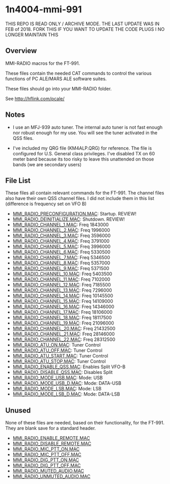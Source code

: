 1n4004-mmi-991
==============

THIS REPO IS READ ONLY / ARCHIVE MODE. THE LAST UPDATE WAS IN FEB of 2018.
FORK THIS IF YOU WANT TO UPDATE THE CODE PLUGS
I NO LONGER MAINTAIN THIS

Overview
--------

MMI-RADIO macros for the FT-991. 

These files contain the needed CAT commands to control the various functions of
PC ALE/MARS ALE software suites. 

These files should go into your MMI-RADIO folder. 

See http://hflink.com/pcale/


Notes
-----

  * I use an MFJ-939 auto tuner. The internal auto tuner is not fast enough nor robust
    enough for my use. You will see the tuner activated in the QSS files.

  * I've included my QRG file (KM4ALP.QRG) for reference. The file is configured for
    U.S. General class privileges. I've disabled TX on 60 meter band because its 
    too risky to leave this unattended on those bands (we are secondary users)


File List
---------

These files all contain relevant commands for the FT-991. The channel files also have their
own QSS channel files. I did not include them in this list (difference is frequency set on VFO B)

  * [MMI_RADIO_PRECONFIGURATION.MAC](MMI_RADIO_PRECONFIUGRATION.MAC): Startup. REVIEW!
  * [MMI_RADIO_DEINITIALIZE.MAC](MMI_RADIO_DEINITIALIZE.MAC): Shutdown. REVIEW!
  * [MMI_RADIO_CHANNEL_1.MAC](MMI_RADIO_CHANNEL_1.MAC): Freq 1843000
  * [MMI_RADIO_CHANNEL_2.MAC](MMI_RADIO_CHANNEL_2.MAC): Freq 1996000
  * [MMI_RADIO_CHANNEL_3.MAC](MMI_RADIO_CHANNEL_3.MAC): Freq 3596000
  * [MMI_RADIO_CHANNEL_4.MAC](MMI_RADIO_CHANNEL_4.MAC): Freq 3791000
  * [MMI_RADIO_CHANNEL_5.MAC](MMI_RADIO_CHANNEL_5.MAC): Freq 3996000
  * [MMI_RADIO_CHANNEL_6.MAC](MMI_RADIO_CHANNEL_6.MAC): Freq 5330500
  * [MMI_RADIO_CHANNEL_7.MAC](MMI_RADIO_CHANNEL_7.MAC): Freq 5346500
  * [MMI_RADIO_CHANNEL_8.MAC](MMI_RADIO_CHANNEL_8.MAC): Freq 5357000
  * [MMI_RADIO_CHANNEL_9.MAC](MMI_RADIO_CHANNEL_9.MAC): Freq 5371500
  * [MMI_RADIO_CHANNEL_10.MAC](MMI_RADIO_CHANNEL_10.MAC): Freq 5403500
  * [MMI_RADIO_CHANNEL_11.MAC](MMI_RADIO_CHANNEL_11.MAC): Freq 7102000
  * [MMI_RADIO_CHANNEL_12.MAC](MMI_RADIO_CHANNEL_12.MAC): Freq 7185500
  * [MMI_RADIO_CHANNEL_13.MAC](MMI_RADIO_CHANNEL_13.MAC): Freq 7296000
  * [MMI_RADIO_CHANNEL_14.MAC](MMI_RADIO_CHANNEL_14.MAC): Freq 10145500
  * [MMI_RADIO_CHANNEL_15.MAC](MMI_RADIO_CHANNEL_15.MAC): Freq 14109000
  * [MMI_RADIO_CHANNEL_16.MAC](MMI_RADIO_CHANNEL_16.MAC): Freq 14346000
  * [MMI_RADIO_CHANNEL_17.MAC](MMI_RADIO_CHANNEL_17.MAC): Freq 18106000
  * [MMI_RADIO_CHANNEL_18.MAC](MMI_RADIO_CHANNEL_18.MAC): Freq 18117500
  * [MMI_RADIO_CHANNEL_19.MAC](MMI_RADIO_CHANNEL_19.MAC): Freq 21096000
  * [MMI_RADIO_CHANNEL_20.MAC](MMI_RADIO_CHANNEL_20.MAC): Freq 21432500
  * [MMI_RADIO_CHANNEL_21.MAC](MMI_RADIO_CHANNEL_21.MAC): Freq 28146000
  * [MMI_RADIO_CHANNEL_22.MAC](MMI_RADIO_CHANNEL_22.MAC): Freq 28312500
  * [MMI_RADIO_ATU_ON.MAC](MMI_RADIO_ATU_ON.MAC): Tuner Control
  * [MMI_RADIO_ATU_OFF.MAC](MMI_RADIO_ATU_OFF.MAC): Tuner Control
  * [MMI_RADIO_ATU_START.MAC](MMI_RADIO_ATU_START.MAC): Tuner Control
  * [MMI_RADIO_ATU_STOP.MAC](MMI_RADIO_ATU_STOP.MAC): Tuner Control
  * [MMI_RADIO_ENABLE_QSS.MAC](MMI_RADIO_ENABLE_QSS.MAC): Enables Split VFO-B
  * [MMI_RADIO_DISABLE_QSS.MAC](MMI_RADIO_DISABLE_QSS.MAC): Disables Split
  * [MMI_RADIO_MODE_USB.MAC](MMI_RADIO_MODE_USB.MAC): Mode: USB
  * [MMI_RADIO_MODE_USB_D.MAC](MMI_RADIO_MODE_USB_D.MAC): Mode: DATA-USB
  * [MMI_RADIO_MODE_LSB.MAC](MMI_RADIO_MODE_LSB.MAC): Mode: LSB
  * [MMI_RADIO_MODE_LSB_D.MAC](MMI_RADIO_MODE_LSB_D.MAC): Mode: DATA-LSB

Unused
------

None of these files are needed, based on their functionality, for the FT-991. They are blank
save for a standard header.

  * [MMI_RADIO_ENABLE_REMOTE.MAC](MMI_RADIO_ENABLE_REMOTE.MAC)
  * [MMI_RADIO_DISABLE_REMOTE.MAC](MMI_RADIO_DISABLE_REMOTE.MAC)
  * [MMI_RADIO_MIC_PTT_ON.MAC](MMI_RADIO_MIC_PTT_ON.MAC)
  * [MMI_RADIO_MIC_PTT_OFF.MAC](MMI_RADIO_MIC_PTT_OFF.MAC)
  * [MMI_RADIO_DIG_PTT_ON.MAC](MMI_RADIO_DIG_PTT_ON.MAC)
  * [MMI_RADIO_DIG_PTT_OFF.MAC](MMI_RADIO_DIG_PTT_OFF.MAC)
  * [MMI_RADIO_MUTED_AUDIO.MAC](MMI_RADIO_MUTED_AUDIO.MAC)
  * [MMI_RADIO_UNMUTED_AUDIO.MAC](MMI_RADIO_UNMUTED_AUDIO.MAC)
